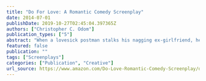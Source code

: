 ```yaml
---
title: "Do For Love: A Romantic Comedy Screenplay"
date: 2014-07-01
publishDate: 2019-10-27T02:45:04.397365Z
authors: ["Christopher C. Odom"]
publication_types: ["5"]
abstract: "When a lovesick postman stalks his nagging ex-girlfriend, he and the love-starved police lady who catches him, fall in love. - \"What you won't do, you'll for love.\"When Postman Pete gets dumped by his nagging girlfriend of five years, she's becomes a bad habit he just can't kick. Through the poor advice of his estranged buddies, Pete embarks upon a series of dating misadventures, while secretly stalking his ex, betwixt each date from hell. Pete may be a professional postal worker, but a seasoned stalker he is not. A peculiar patrolwoman, and her pointed partner are always there to intervene. Pete, on the rebound, and the patrolwoman, fond of things she shouldn't have, take a liking to each other and plan a date. But, how will the story end? DO FOR LOVE is a Romantic Screwball Comedy along the lines of SOMETHING ABOUT MARY. A risqué comedic glimpse of tangible and freaky, familiar circumstances, DO FOR LOVE is a story to which we can all relate, but try to forget."
featured: false
publication: ""
tags: ["Screenplays"]
categories: ["Publication", "Creative"]
url_source: https://www.amazon.com/Do-Love-Romantic-Comedy-Screenplay/dp/1438200935/ref=tmm_pap_swatch_0?_encoding=UTF8&qid=1572285243&sr=8-1
---
```

